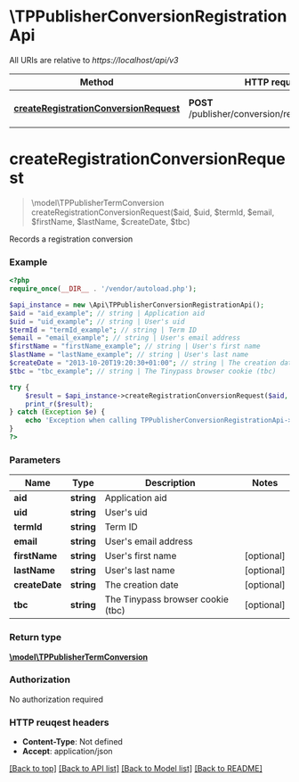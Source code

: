 # \TPPublisherConversionRegistrationApi

All URIs are relative to *https://localhost/api/v3*

Method | HTTP request | Description
------------- | ------------- | -------------
[**createRegistrationConversionRequest**](TPPublisherConversionRegistrationApi.md#createRegistrationConversionRequest) | **POST** /publisher/conversion/registration/create | Records a registration conversion


# **createRegistrationConversionRequest**
> \model\TPPublisherTermConversion createRegistrationConversionRequest($aid, $uid, $termId, $email, $firstName, $lastName, $createDate, $tbc)

Records a registration conversion



### Example 
```php
<?php
require_once(__DIR__ . '/vendor/autoload.php');

$api_instance = new \Api\TPPublisherConversionRegistrationApi();
$aid = "aid_example"; // string | Application aid
$uid = "uid_example"; // string | User's uid
$termId = "termId_example"; // string | Term ID
$email = "email_example"; // string | User's email address
$firstName = "firstName_example"; // string | User's first name
$lastName = "lastName_example"; // string | User's last name
$createDate = "2013-10-20T19:20:30+01:00"; // string | The creation date
$tbc = "tbc_example"; // string | The Tinypass browser cookie (tbc)

try { 
    $result = $api_instance->createRegistrationConversionRequest($aid, $uid, $termId, $email, $firstName, $lastName, $createDate, $tbc);
    print_r($result);
} catch (Exception $e) {
    echo 'Exception when calling TPPublisherConversionRegistrationApi->createRegistrationConversionRequest: ', $e->getMessage(), "\n";
}
?>
```

### Parameters

Name | Type | Description  | Notes
------------- | ------------- | ------------- | -------------
 **aid** | **string**| Application aid | 
 **uid** | **string**| User&#39;s uid | 
 **termId** | **string**| Term ID | 
 **email** | **string**| User&#39;s email address | 
 **firstName** | **string**| User&#39;s first name | [optional] 
 **lastName** | **string**| User&#39;s last name | [optional] 
 **createDate** | **string**| The creation date | [optional] 
 **tbc** | **string**| The Tinypass browser cookie (tbc) | [optional] 

### Return type

[**\model\TPPublisherTermConversion**](TPPublisherTermConversion.md)

### Authorization

No authorization required

### HTTP reuqest headers

 - **Content-Type**: Not defined
 - **Accept**: application/json

[[Back to top]](#) [[Back to API list]](../README.md#documentation-for-api-endpoints) [[Back to Model list]](../README.md#documentation-for-models) [[Back to README]](../README.md)

